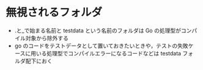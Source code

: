 # 無視されるフォルダ

- .と\_で始まる名前と testdata という名前のフォルダは Go の処理型がコンパイル対象から除外する
- go のコードをテストデータとして置いておきたいときや，テストの失敗ケースに用いる処理型でコンパイルエラーになるコードなどは testdata フォルダ配下におく
